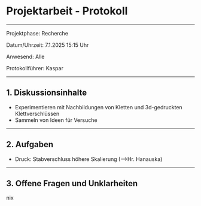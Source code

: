 # Projektarbeit - Protokoll

---

Projektphase: Recherche

Datum/Uhrzeit: 7.1.2025 15:15 Uhr

Anwesend: Alle

Protokollführer: Kaspar

---

## 1. Diskussionsinhalte
- Experimentieren mit Nachbildungen von Kletten und 3d-gedruckten Klettverschlüssen
- Sammeln von Ideen für Versuche

---

## 2. Aufgaben
- Druck: Stabverschluss höhere Skalierung (-->Hr. Hanauska)

---

## 3. Offene Fragen und Unklarheiten
nix
